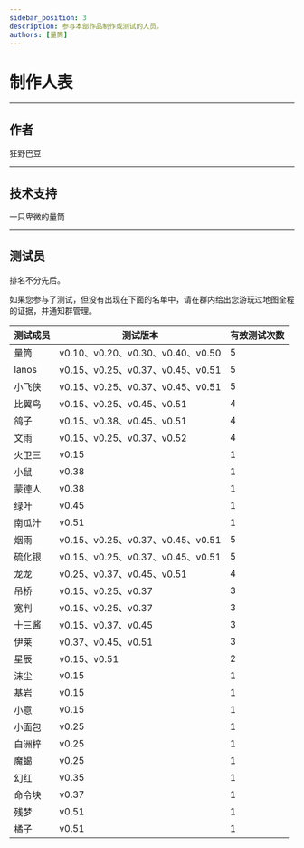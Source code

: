 ```yaml
---
sidebar_position: 3
description: 参与本部作品制作或测试的人员。
authors: [量筒]
---
```


# 制作人表

---

## 作者

狂野巴豆

---

## 技术支持

一只卑微的量筒

---

## 测试员

排名不分先后。

如果您参与了测试，但没有出现在下面的名单中，请在群内给出您游玩过地图全程的证据，并通知群管理。

| 测试成员 | 测试版本 | 有效测试次数 |
| --- | --- | --- |
| 量筒 | v0.10、v0.20、v0.30、v0.40、v0.50 | 5 |
| lanos | v0.15、v0.25、v0.37、v0.45、v0.51 | 5 |
| 小飞侠 | v0.15、v0.25、v0.37、v0.45、v0.51 | 5 |
| 比翼鸟 | v0.15、v0.25、v0.45、v0.51 | 4 |
| 鸽子 | v0.15、v0.38、v0.45、v0.51 | 4 |
| 文雨 | v0.15、v0.25、v0.37、v0.52 | 4 |
| 火卫三 | v0.15 | 1 |
| 小鼠 | v0.38 | 1 |
| 蒙德人 | v0.38 | 1 |
| 绿叶 | v0.45 | 1 |
| 南瓜汁 | v0.51 | 1 |
| 烟雨 | v0.15、v0.25、v0.37、v0.45、v0.51 | 5 |
| 硫化银 | v0.15、v0.25、v0.37、v0.45、v0.51 | 5 |
| 龙龙 | v0.25、v0.37、v0.45、v0.51 | 4 |
| 吊桥 | v0.15、v0.25、v0.37 | 3 |
| 宽判 | v0.15、v0.25、v0.37 | 3 |
| 十三酱 | v0.15、v0.37、v0.45 | 3 |
| 伊莱 | v0.37、v0.45、v0.51 | 3 |
| 星辰 | v0.15、v0.51 | 2 |
| 沫尘 | v0.15 | 1 |
| 基岩 | v0.15 | 1 |
| 小意 | v0.15 | 1 |
| 小面包 | v0.25 | 1 |
| 白洲梓 | v0.25 | 1 |
| 魔蝎 | v0.25 | 1 |
| 幻红 | v0.35 | 1 |
| 命令块 | v0.37 | 1 |
| 残梦 | v0.51 | 1 |
| 橘子 | v0.51 | 1 |
